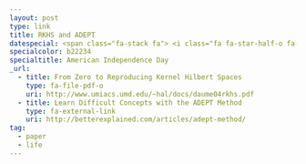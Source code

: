 ```yaml
---
layout: post
type: link
title: RKHS and ADEPT
datespecial: <span class="fa-stack fa"> <i class="fa fa-star-half-o fa-stack-1x mirror" style="color:blue"></i> <i class="fa fa-star-half-o fa-inverse fa-stack-1x" style="color:#b22234"></i></span>
specialcolor: b22234
specialtitle: American Independence Day
_url:
  - title: From Zero to Reproducing Kernel Hilbert Spaces
    type: fa-file-pdf-o
    uri: http://www.umiacs.umd.edu/~hal/docs/daume04rkhs.pdf
  - title: Learn Difficult Concepts with the ADEPT Method
    type: fa-external-link
    uri: http://betterexplained.com/articles/adept-method/
tag:
  - paper
  - life
---
```

